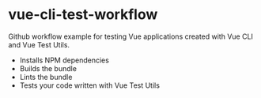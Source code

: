 # vue-cli-test-workflow

Github workflow example for testing Vue applications created with Vue CLI and Vue Test Utils.

* Installs NPM dependencies
* Builds the bundle
* Lints the bundle
* Tests your code written with Vue Test Utils
